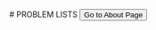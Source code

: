 
<head>
<meta charset="UTF-8">
<title>AlgoDuck</title>
<META NAME="Description" CONTENT="Wanna see some algorithms ? You came to the right place.">
<link rel="icon" type="image/png" href="/favicon-96x96.png" sizes="96x96" />
<link rel="icon" type="image/svg+xml" href="/favicon.svg" />
<link rel="shortcut icon" href="/favicon.ico" />
<link rel="apple-touch-icon" sizes="180x180" href="/apple-touch-icon.png" />
<link rel="manifest" href="/site.webmanifest" />
<link rel="stylesheet" href="/stylesheet/style.css">
<script src="/js/highlight.min.js"></script>
</head>

<div class="content">
# PROBLEM LISTS
<button onclick="window.location.href='ois/ois.html';">Go to About Page</button>

</div>
<script>hljs.initHighlightingOnLoad();</script>

